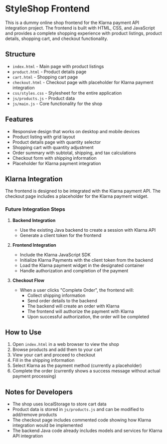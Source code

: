 # StyleShop Frontend

This is a dummy online shop frontend for the Klarna payment API integration project. The frontend is built with HTML, CSS, and JavaScript and provides a complete shopping experience with product listings, product details, shopping cart, and checkout functionality.

## Structure

- `index.html` - Main page with product listings
- `product.html` - Product details page
- `cart.html` - Shopping cart page
- `checkout.html` - Checkout page with placeholder for Klarna payment integration
- `css/styles.css` - Stylesheet for the entire application
- `js/products.js` - Product data
- `js/main.js` - Core functionality for the shop

## Features

- Responsive design that works on desktop and mobile devices
- Product listing with grid layout
- Product details page with quantity selector
- Shopping cart with quantity adjustment
- Order summary with subtotal, shipping, and tax calculations
- Checkout form with shipping information
- Placeholder for Klarna payment integration

## Klarna Integration

The frontend is designed to be integrated with the Klarna payment API. The checkout page includes a placeholder for the Klarna payment widget.

### Future Integration Steps

1. **Backend Integration**
   - Use the existing Java backend to create a session with Klarna API
   - Generate a client token for the frontend

2. **Frontend Integration**
   - Include the Klarna JavaScript SDK
   - Initialize Klarna Payments with the client token from the backend
   - Load the Klarna payment widget in the designated container
   - Handle authorization and completion of the payment

3. **Checkout Flow**
   - When a user clicks "Complete Order", the frontend will:
     - Collect shipping information
     - Send order details to the backend
     - The backend will create an order with Klarna
     - The frontend will authorize the payment with Klarna
     - Upon successful authorization, the order will be completed

## How to Use

1. Open `index.html` in a web browser to view the shop
2. Browse products and add them to your cart
3. View your cart and proceed to checkout
4. Fill in the shipping information
5. Select Klarna as the payment method (currently a placeholder)
6. Complete the order (currently shows a success message without actual payment processing)

## Notes for Developers

- The shop uses localStorage to store cart data
- Product data is stored in `js/products.js` and can be modified to add/remove products
- The checkout page includes commented code showing how Klarna integration would be implemented
- The backend Java code already includes models and services for Klarna API integration
